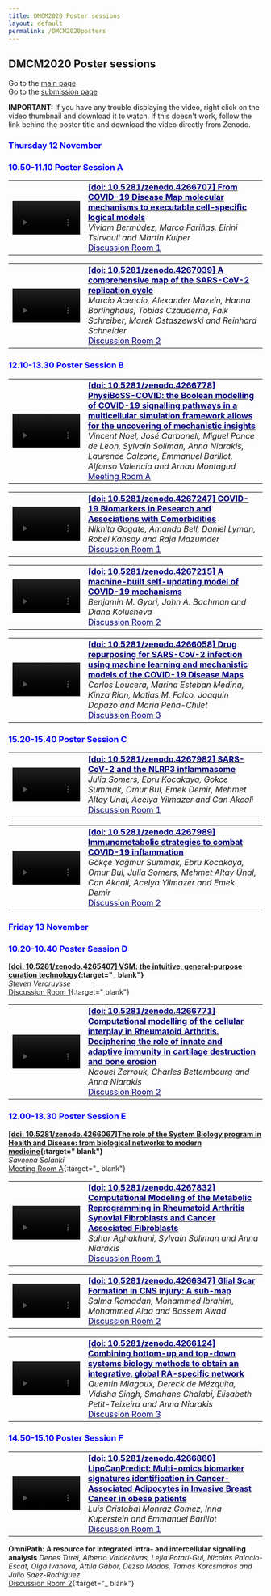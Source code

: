 ```yaml
---
title: DMCM2020 Poster sessions
layout: default
permalink: /DMCM2020posters
---
```


## DMCM2020 Poster sessions

Go to the [main page](https://disease-maps.org/DMCM2020)  
Go to the [submission page](https://disease-maps.org/DMCM2020submit)

**IMPORTANT:** If you have any trouble displaying the video, right click on the video thumbnail and download it to watch.
If this doesn't work, follow the link behind the poster title and download the video directly from Zenodo.

### <strong><font color="Blue">Thursday 12 November</font></strong>
### <strong><font color="Blue">10.50-11.10 Poster Session A</font></strong>

<table>
<tr>
<td style="width: 200px;">
<video width="100%" controls>
   <source src="/pages/events/DMCM2020_files/videos/Poster%20presentation%20recording%20DMCM2020_Bermudez-Fariñas.mp4" type="video/mp4">
</video>
</td>
<td style="width: 400px;">
<a href="https://doi.org/10.5281/zenodo.4266707" target="_blank">
  <strong><font color="Navy">[doi: 10.5281/zenodo.4266707] From COVID-19 Disease Map molecular mechanisms to executable cell-specific logical models</font></strong><br/>
</a>
<i>Viviam Bermúdez, Marco Fariñas, Eirini Tsirvouli and Martin Kuiper</i><br/>
<a href="https://unilu.webex.com/unilu/j.php?MTID=m5900afddeb5f319585e3dcb4d72ed6e4" target="_blank">
  <font color="Navy">Discussion Room 1</font><br/>
</a>
</td>
</tr>
</table> 

<table>
<tr>
<td style="width: 200px;">
<video width="100%" controls>
   <source src="/pages/events/DMCM2020_files/videos/sars-cov-2_replication_cell_cycle.mp4" type="video/mp4">
</video>
</td>
<td style="width: 400px;">
<a href="https://doi.org/10.5281/zenodo.4267039" target="_blank">
  <strong><font color="Navy">[doi: 10.5281/zenodo.4267039] A comprehensive map of the SARS-CoV-2 replication cycle</font></strong><br/>
</a>
<i>Marcio Acencio, Alexander Mazein, Hanna Borlinghaus, Tobias Czauderna, Falk Schreiber, Marek Ostaszewski and Reinhard Schneider</i><br/>
<a href="https://unilu.webex.com/unilu/j.php?MTID=m988a7225025bd3eb934c336d7b262299" target="_blank">
  <font color="Navy">Discussion Room 2</font><br/>
</a>
</td>
</tr>
</table> 

### <strong><font color="Blue">12.10-13.30 Poster Session B</font></strong>

<table>
<tr>
<td style="width: 200px;">
<video width="100%" controls>
   <source src="/pages/events/DMCM2020_files/videos/physiboss-covid.mp4" type="video/mp4">
</video>
</td>
<td style="width: 400px;">
<a href="https://doi.org/10.5281/zenodo.4266778" target="_blank">
  <strong><font color="Navy">[doi: 10.5281/zenodo.4266778] PhysiBoSS-COVID: the Boolean modelling of COVID-19 signalling pathways in a multicellular simulation framework allows for the uncovering of mechanistic insights</font></strong><br/>
</a>
<i>Vincent Noel, José Carbonell, Miguel Ponce de Leon, Sylvain Soliman, Anna Niarakis, Laurence Calzone, Emmanuel Barillot, Alfonso Valencia and Arnau Montagud</i><br/>
<a href="https://unilu.webex.com/unilu/j.php?MTID=mf57af1440a92c6ed3df9eb8820f63e50" target="_blank">
  <font color="Navy">Meeting Room A</font><br/>
</a>
</td>
</tr>
</table> 

<table>
<tr>
<td style="width: 200px;">
<video width="100%" controls>
   <source src="/pages/events/DMCM2020_files/videos/COVID19%20Biomarker%20Resource%20Nikhita%20Gogate.mp4" type="video/mp4">
</video>
</td>
<td style="width: 400px;">
<a href="https://doi.org/10.5281/zenodo.4267247" target="_blank">
  <strong><font color="Navy">[doi: 10.5281/zenodo.4267247] COVID-19 Biomarkers in Research and Associations with Comorbidities</font></strong><br/>
</a>
<i>Nikhita Gogate, Amanda Bell, Daniel Lyman, Robel Kahsay and Raja Mazumder</i><br/>
<a href="https://unilu.webex.com/unilu/j.php?MTID=m5900afddeb5f319585e3dcb4d72ed6e4" target="_blank">
  <font color="Navy">Discussion Room 1</font><br/>
</a>
</td>
</tr>
</table> 

<table>
<tr>
<td style="width: 200px;">
<video width="100%" controls>
   <source src="/pages/events/DMCM2020_files/videos/2020-11-12_gyori_disease_maps_poster_talk.mp4" type="video/mp4">
</video>
</td>
<td style="width: 400px;">
<a href="https://doi.org/10.5281/zenodo.4267215" target="_blank">
  <strong><font color="Navy">[doi: 10.5281/zenodo.4267215] A machine-built self-updating model of COVID-19 mechanisms</font></strong><br/>
</a>
<i>Benjamin M. Gyori, John A. Bachman and Diana Kolusheva</i><br/>
<a href="https://unilu.webex.com/unilu/j.php?MTID=m988a7225025bd3eb934c336d7b262299" target="_blank">
  <font color="Navy">Discussion Room 2</font><br/>
</a>
</td>
</tr>
</table> 

<table>
<tr>
<td style="width: 200px;">
<video width="100%" controls>
   <source src="/pages/events/DMCM2020_files/videos/loucera_carlos_dm2020_talk.mp4" type="video/mp4">
</video>
</td>
<td style="width: 400px;">
<a href="https://doi.org/10.5281/zenodo.4266058" target="_blank">
  <strong><font color="Navy">[doi: 10.5281/zenodo.4266058] Drug repurposing for SARS-CoV-2 infection using machine learning and mechanistic models of the COVID-19 Disease Maps</font></strong><br/>
</a>
<i>Carlos Loucera, Marina Esteban Medina, Kinza Rian, Matias M. Falco, Joaquin Dopazo and Maria Peña-Chilet</i><br/>
<a href="https://unilu.webex.com/unilu/j.php?MTID=mdc2c219e3c1af6853ca9308d654f6dcf" target="_blank">
  <font color="Navy">Discussion Room 3</font><br/>
</a>
</td>
</tr>
</table> 

### <strong><font color="Blue">15.20-15.40 Poster Session C</font></strong>

<table>
<tr>
<td style="width: 200px;">
<video width="100%" controls>
   <source src="[file]" type="video/mp4">
</video>
</td>
<td style="width: 400px;">
<a href="https://doi.org/10.5281/zenodo.4267982" target="_blank">
  <strong><font color="Navy">[doi: 10.5281/zenodo.4267982] SARS-CoV-2 and the NLRP3 inflammasome</font></strong><br/>
</a>
<i>Julia Somers, Ebru Kocakaya, Gokce Summak, Omur Bul, Emek Demir, Mehmet Altay Unal, Acelya Yilmazer and Can Akcali</i><br/>
<a href="https://unilu.webex.com/unilu/j.php?MTID=m5900afddeb5f319585e3dcb4d72ed6e4" target="_blank">
  <font color="Navy">Discussion Room 1</font><br/>
</a>
</td>
</tr>
</table> 

<table>
<tr>
<td style="width: 200px;">
<video width="100%" controls>
   <source src="[file]" type="video/mp4">
</video>
</td>
<td style="width: 400px;">
<a href="https://doi.org/10.5281/zenodo.4267989" target="_blank">
  <strong><font color="Navy">[doi: 10.5281/zenodo.4267989] Immunometabolic strategies to combat COVID-19 inflammation</font></strong><br/>
</a>
<i>Gökçe Yağmur Summak, Ebru Kocakaya, Omur Bul, Julia Somers, Mehmet Altay Ünal, Can Akcali, Acelya Yilmazer and Emek Demir</i><br/>
<a href="https://unilu.webex.com/unilu/j.php?MTID=m988a7225025bd3eb934c336d7b262299" target="_blank">
  <font color="Navy">Discussion Room 2</font><br/>
</a>
</td>
</tr>
</table> 

### <strong><font color="Blue">Friday 13 November</font></strong>
### <strong><font color="Blue">10.20-10.40 Poster Session D</font></strong>

**[[doi: 10.5281/zenodo.4265407] VSM: the intuitive, general-purpose curation technology](https://doi.org/10.5281/zenodo.4265407){:target="_ blank"}**  
*Steven Vercruysse*  
[Discussion Room 1](https://unilu.webex.com/unilu/j.php?MTID=m5900afddeb5f319585e3dcb4d72ed6e4){:target=" blank"}

<table>
<tr>
<td style="width: 200px;">
<video width="100%" controls>
   <source src="/pages/events/DMCM2020_files/videos/Video_DMCM_Zerrouk.mp4" type="video/mp4">
</video>
</td>
<td style="width: 400px;">
<a href="https://doi.org/10.5281/zenodo.4266771" target="_blank">
  <strong><font color="Navy">[doi: 10.5281/zenodo.4266771] Computational modelling of the cellular interplay in Rheumatoid Arthritis. Deciphering the role of innate and adaptive immunity in cartilage destruction and bone erosion</font></strong><br/>
</a>
<i>Naouel Zerrouk, Charles Bettembourg and Anna Niarakis</i><br/>
<a href="https://unilu.webex.com/unilu/j.php?MTID=m988a7225025bd3eb934c336d7b262299" target="_blank">
  <font color="Navy">Discussion Room 2</font><br/>
</a>
</td>
</tr>
</table> 

### <strong><font color="Blue">12.00-13.30 Poster Session E</font></strong>

**[[doi: 10.5281/zenodo.4266067]The role of the System Biology program in Health and Disease: from biological networks to modern medicine](https://doi.org/10.5281/zenodo.4266067){:target=" blank"}**  
*Saveena Solanki*  
[Meeting Room A](https://unilu.webex.com/unilu/j.php?MTID=mf57af1440a92c6ed3df9eb8820f63e50){:target="_ blank"}

<table>
<tr>
<td style="width: 200px;">
<video width="100%" controls>
   <source src="/pages/events/DMCM2020_files/videos/DMCM_Video.mp4" type="video/mp4">
</video>
</td>
<td style="width: 400px;">
<a href="https://doi.org/10.5281/zenodo.4267832" target="_blank">
  <strong><font color="Navy">[doi: 10.5281/zenodo.4267832] Computational Modeling of the Metabolic Reprogramming in Rheumatoid Arthritis Synovial Fibroblasts and Cancer Associated Fibroblasts</font></strong><br/>
</a>
<i>Sahar Aghakhani, Sylvain Soliman and Anna Niarakis</i><br/>
<a href="https://unilu.webex.com/unilu/j.php?MTID=m5900afddeb5f319585e3dcb4d72ed6e4" target="_blank">
  <font color="Navy">Discussion Room 1</font><br/>
</a>
</td>
</tr>
</table> 

<table>
<tr>
<td style="width: 200px;">
<video width="100%" controls>
   <source src="/pages/events/DMCM2020_files/videos/Glial%20Scar%20in%20CNS%20injury%20Presentation%2011-10-20%20-%20Salma%20Ramadan.mp4" type="video/mp4">
</video>
</td>
<td style="width: 400px;">
<a href="https://doi.org/10.5281/zenodo.4266347" target="_blank">
  <strong><font color="Navy">[doi: 10.5281/zenodo.4266347] Glial Scar Formation in CNS injury: A sub-map</font></strong><br/>
</a>
<i>Salma Ramadan, Mohammed Ibrahim, Mohammed Alaa and Bassem Awad</i><br/>
<a href="https://unilu.webex.com/unilu/j.php?MTID=m988a7225025bd3eb934c336d7b262299" target="_blank">
  <font color="Navy">Discussion Room 2</font><br/>
</a>
</td>
</tr>
</table> 

<table>
<tr>
<td style="width: 200px;">
<video width="100%" controls>
   <source src="/pages/events/DMCM2020_files/videos/presentation_quentin_miagoux_DCMC.mp4" type="video/mp4">
</video>
</td>
<td style="width: 400px;">
<a href="https://doi.org/10.5281/zenodo.4266124" target="_blank">
  <strong><font color="Navy">[doi: 10.5281/zenodo.4266124] Combining bottom-up and top-down systems biology methods to obtain an integrative, global RA-specific network</font></strong><br/>
</a>
<i>Quentin Miagoux, Dereck de Mézquita, Vidisha Singh, Smahane Chalabi, Elisabeth Petit-Teixeira and Anna Niarakis</i><br/>
<a href="https://unilu.webex.com/unilu/j.php?MTID=mdc2c219e3c1af6853ca9308d654f6dcf" target="_blank">
  <font color="Navy">Discussion Room 3</font><br/>
</a>
</td>
</tr>
</table> 

### <strong><font color="Blue">14.50-15.10 Poster Session F</font></strong>

<table>
<tr>
<td style="width: 200px;">
<video width="100%" controls>
   <source src="/pages/events/DMCM2020_files/videos/LipoCanPredict_DMCM2020_Poster_Presentation_LCMG.mp4" type="video/mp4">
</video>
</td>
<td style="width: 400px;">
<a href="https://doi.org/10.5281/zenodo.4266860" target="_blank">
  <strong><font color="Navy">[doi: 10.5281/zenodo.4266860] LipoCanPredict: Multi-omics biomarker signatures identification in Cancer-Associated Adipocytes in Invasive Breast Cancer in obese patients</font></strong><br/>
</a>
<i>Luis Cristobal Monraz Gomez, Inna Kuperstein and Emmanuel Barillot</i><br/>
<a href="https://unilu.webex.com/unilu/j.php?MTID=m5900afddeb5f319585e3dcb4d72ed6e4" target="_blank">
  <font color="Navy">Discussion Room 1</font><br/>
</a>
</td>
</tr>
</table> 

**OmniPath: A resource for integrated intra- and intercellular signalling analysis** 
*Denes Turei, Alberto Valdeolivas, Lejla Potari-Gul, Nicolàs Palacio-Escat, Olga Ivanova, Attila Gábor, Dezso Modos, Tamas Korcsmaros and Julio Saez-Rodriguez*  
[Discussion Room 2](https://unilu.webex.com/unilu/j.php?MTID=m988a7225025bd3eb934c336d7b262299){:target="_ blank"}
